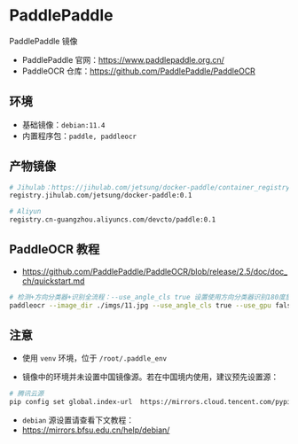 # PaddlePaddle
PaddlePaddle 镜像   
- PaddlePaddle 官网：https://www.paddlepaddle.org.cn/
- PaddleOCR 仓库：https://github.com/PaddlePaddle/PaddleOCR

## 环境
- 基础镜像：`debian:11.4`
- 内置程序包：`paddle, paddleocr`

## 产物镜像
```bash
# Jihulab：https://jihulab.com/jetsung/docker-paddle/container_registry/
registry.jihulab.com/jetsung/docker-paddle:0.1

# Aliyun
registry.cn-guangzhou.aliyuncs.com/devcto/paddle:0.1
```

## PaddleOCR 教程
- https://github.com/PaddlePaddle/PaddleOCR/blob/release/2.5/doc/doc_ch/quickstart.md
```bash
# 检测+方向分类器+识别全流程：--use_angle_cls true 设置使用方向分类器识别180度旋转文字，--use_gpu false 设置不使用GPU
paddleocr --image_dir ./imgs/11.jpg --use_angle_cls true --use_gpu false
```

## 注意
- 使用 `venv` 环境，位于 `/root/.paddle_env`

- 镜像中的环境并未设置中国镜像源。若在中国境内使用，建议预先设置源：
```bash
# 腾讯云源
pip config set global.index-url  https://mirrors.cloud.tencent.com/pypi/simple  --trusted-host mirrors.cloud.tencent.com
```

- `debian` 源设置请查看下文教程：
- https://mirrors.bfsu.edu.cn/help/debian/
